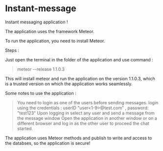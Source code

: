 # Instant-message
Instant messaging application !

The application uses the framework Meteor.

To run the application, you need to install Meteor.

Steps :

Just open the terminal in the folder of the application and use command :

> meteor --release 1.1.0.3 

This will install meteor and run the application on the version 1.1.0.3, which is a trusted version on which the application works seamlessly. 

Some notes to use the application : 

> You need to login as one of the users before sending messages. 
> login using the credentials : userID "user<1-9>@test.com" , password: "test123"
> Upon logging in select any user and send a message from the message window 
> Open the application in another window or on a different browser and log in as the other user to proceed the chat started. 

The application uses Meteor methods and publish to write and access to the databses, so the application is secure!
